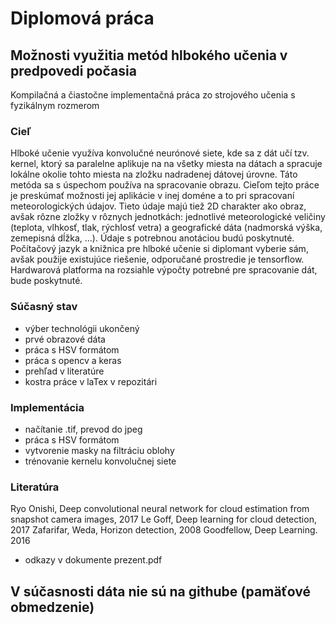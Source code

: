 # Diplomová práca

## Možnosti využitia metód hlbokého učenia v predpovedi počasia

Kompilačná a čiastočne implementačná práca zo strojového učenia
s fyzikálnym rozmerom

### Cieľ

Hlboké učenie využíva konvolučné neurónové siete, kde sa z dát učí tzv. kernel,
ktorý sa paralelne aplikuje na na všetky miesta na dátach a spracuje lokálne
okolie tohto miesta na zložku nadradenej dátovej úrovne. Táto metóda sa
s úspechom používa na spracovanie obrazu. Cieľom tejto práce je preskúmať
možnosti jej aplikácie v inej doméne a to pri spracovaní meteorologických
údajov. Tieto údaje majú tiež 2D charakter ako obraz, avšak rôzne zložky
v rôznych jednotkách: jednotlivé meteorologické veličiny (teplota, vlhkosť,
tlak, rýchlosť vetra) a geografické dáta (nadmorská výška, zemepisná dĺžka, ...).
Údaje s potrebnou anotáciou budú poskytnuté. Počítačový jazyk a knižnica
pre hlboké učenie si diplomant vyberie sám, avšak použije existujúce riešenie,
odporučané prostredie je tensorflow. Hardwarová platforma na rozsiahle
výpočty potrebné pre spracovanie dát, bude poskytnuté.

### Súčasný stav
- výber technológii ukončený 
- prvé obrazové dáta
- práca s HSV formátom
- práca s opencv a keras
- prehľad v literatúre
- kostra práce v laTex v repozitári

### Implementácia
- načítanie .tif, prevod do jpeg
- práca s HSV formátom
- vytvorenie masky na filtráciu oblohy
- trénovanie kernelu konvolučnej siete

### Literatúra
 Ryo Onishi, Deep convolutional neural network for cloud estimation from snapshot camera images, 2017
 Le Goff, Deep learning for cloud detection, 2017
 Zafarifar, Weda, Horizon detection, 2008
 Goodfellow, Deep Learning. 2016
 - odkazy v dokumente prezent.pdf

## V súčasnosti dáta nie sú na githube (pamäťové obmedzenie)
